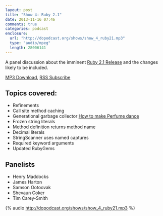 ```yaml
---
layout: post
title: "Show 4: Ruby 2.1"
date: 2013-11-16 07:46
comments: true
categories: podcast
enclosure:
  url: "http://dopodcast.org/shows/show_4_ruby21.mp3"
  type: "audio/mpeg"
  length: 28006141
---
```

A panel discussion about the imminent [Ruby 2.1 Release](https://www.ruby-lang.org/en/news/2013/09/23/ruby-2-1-0-preview1-is-released/)
and the changes likely to be included.

[MP3 Download](http://dopodcast.org/shows/show_4_ruby21.mp3), [RSS Subscribe](http://dopodcast.org/rss.xml)

## Topics covered:
- Refinements
- Call site method caching
- Generational garbage collector
  [How to make Perfume dance](https://speakerdeck.com/nari/how-to-make-perfume-dance)
- Frozen string literals
- Method definition returns method name
- Decimal literals
- StringScanner uses named captures
- Required keyword arguments
- Updated RubyGems

## Panelists
- Henry Maddocks
- James Harton
- Samson Ootoovak
- Shevaun Coker
- Tim Carey-Smith

{% audio http://dopodcast.org/shows/show_4_ruby21.mp3 %}
